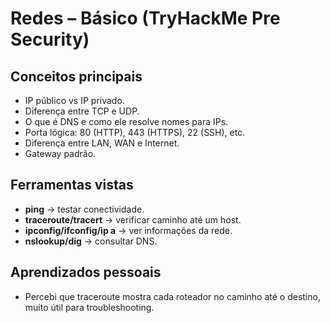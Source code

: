 # Redes – Básico (TryHackMe Pre Security)

## Conceitos principais
- IP público vs IP privado.
- Diferença entre TCP e UDP.
- O que é DNS e como ele resolve nomes para IPs.
- Porta lógica: 80 (HTTP), 443 (HTTPS), 22 (SSH), etc.
- Diferença entre LAN, WAN e Internet.
- Gateway padrão.

## Ferramentas vistas
- **ping** → testar conectividade.
- **traceroute/tracert** → verificar caminho até um host.
- **ipconfig/ifconfig/ip a** → ver informações da rede.
- **nslookup/dig** → consultar DNS.

## Aprendizados pessoais
- Percebi que traceroute mostra cada roteador no caminho até o destino, muito útil para troubleshooting.

